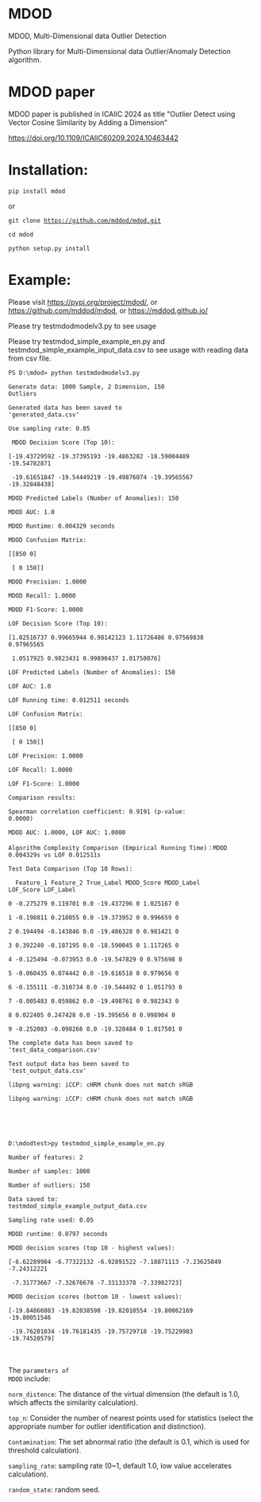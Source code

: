 # MDOD

MDOD, Multi-Dimensional data Outlier Detection

Python library for Multi-Dimensional data Outlier/Anomaly Detection algorithm.

# MDOD paper

MDOD paper is published in ICAIIC 2024 as title "Outlier Detect using Vector Cosine Similarity by Adding a Dimension"

https://doi.org/10.1109/ICAIIC60209.2024.10463442

# Installation:

<code>pip install mdod</code>

or

<code>git clone https://github.com/mddod/mdod.git</code>

<code>cd mdod</code>

<code>python setup.py install</code>

# Example:

Please visit https://pypi.org/project/mdod/, or https://github.com/mddod/mdod, or https://mddod.github.io/

Please try testmdodmodelv3.py to see usage


Please try testmdod_simple_example_en.py and testmdod_simple_example_input_data.csv to see usage with reading data from csv file.


<code>PS D:\\mdod> python testmdodmodelv3.py</code>

<code>Generate data: 1000 Sample, 2 Dimension, 150 Outliers</code>

<code>Generated data has been saved to  'generated\_data.csv'</code>

<code>Use sampling rate: 0.05</code>

<code>&nbsp;MDOD Decision Score (Top 10):</code>

<code>\[-19.43729592 -19.37395193 -19.4863282  -18.59004489 -19.54782871</code>

<code>&nbsp;-19.61651847 -19.54449219 -19.49876074 -19.39565567 -19.32848438]</code>

<code>MDOD Predicted Labels (Number of Anomalies): 150</code>

<code>MDOD AUC: 1.0</code>

<code>MDOD Runtime: 0.004329 seconds</code>

<code>MDOD Confusion Matrix:</code>

<code>\[\[850   0]</code>

<code>&nbsp;\[  0 150]]</code>

<code>MDOD Precision: 1.0000</code>

<code>MDOD Recall: 1.0000</code>

<code>MDOD F1-Score: 1.0000</code>

<code>LOF Decision Score (Top 10):</code>

<code>\[1.02516737 0.99665944 0.98142123 1.11726486 0.97569838 0.97965565</code>

<code>&nbsp;1.0517925  0.9823431  0.99890437 1.01750076]</code>

<code>LOF Predicted Labels (Number of Anomalies): 150</code>

<code>LOF AUC: 1.0</code>

<code>LOF Running time: 0.012511 seconds</code>

<code>LOF Confusion Matrix:</code>

<code>\[\[850   0]</code>

<code>&nbsp;\[  0 150]]</code>

<code>LOF Precision: 1.0000</code>

<code>LOF Recall: 1.0000</code>

<code>LOF F1-Score: 1.0000</code>

<code>Comparison results:</code>

<code>Spearman correlation coefficient: 0.9191 (p-value: 0.0000)</code>

<code>MDOD AUC: 1.0000, LOF AUC: 1.0000</code>

<code>Algorithm Complexity Comparison (Empirical Running Time)：MDOD 0.004329s vs LOF 0.012511s</code>

<code>Test Data Comparison (Top 10 Rows):</code>

<code>&nbsp;  Feature\_1  Feature\_2  True\_Label  MDOD\_Score  MDOD\_Label  LOF\_Score  LOF\_Label</code>

<code>0  -0.275279   0.119701         0.0  -19.437296           0   1.025167          0</code>

<code>1  -0.198811   0.218055         0.0  -19.373952           0   0.996659          0</code>

<code>2   0.194494  -0.143846         0.0  -19.486328           0   0.981421          0</code>

<code>3   0.392240  -0.187195         0.0  -18.590045           0   1.117265          0</code>

<code>4  -0.125494  -0.073953         0.0  -19.547829           0   0.975698          0</code>

<code>5  -0.060435   0.074442         0.0  -19.616518           0   0.979656          0</code>

<code>6  -0.155111  -0.310734         0.0  -19.544492           0   1.051793          0</code>

<code>7  -0.005483   0.059862         0.0  -19.498761           0   0.982343          0</code>

<code>8   0.022405   0.247428         0.0  -19.395656           0   0.998904          0</code>

<code>9  -0.252083  -0.098266         0.0  -19.328484           0   1.017501          0</code>

<code>The complete data has been saved to 'test\_data\_comparison.csv'</code>

<code>Test output data has been saved to 'test\_output\_data.csv'</code>

<code>libpng warning: iCCP: cHRM chunk does not match sRGB</code>

<code>libpng warning: iCCP: cHRM chunk does not match sRGB</code>

<code></code><br>

<code></code><br>

<code>D:\mdodtest>py testmdod_simple_example_en.py</code>

<code>Number of features: 2</code>

<code>Number of samples: 1000</code>

<code>Number of outliers: 150</code>

<code>Data saved to: testmdod_simple_example_output_data.csv</code>

<code>Sampling rate used: 0.05</code>

<code>MDOD runtime: 0.0797 seconds</code>

<code>MDOD decision scores (top 10 - highest values):</code>

<code>[-6.62289984 -6.77322132 -6.92891522 -7.18871113 -7.23625849 -7.24312221</code>

<code> -7.31773667 -7.32676678 -7.33133378 -7.33982723]</code>

<code>MDOD decision scores (bottom 10 - lowest values):</code>

<code>[-19.84866083 -19.82038598 -19.82010554 -19.80062169 -19.80051546</code>

<code> -19.76201034 -19.76181435 -19.75729718 -19.75229983 -19.74520579]</code>

<code></code><br>
<code></code><br>
The <code>parameters of MDOD</code> include: <br> 

<code>norm_distence</code>: The distance of the virtual dimension (the default is 1.0, which affects the similarity calculation).<br> 

<code>top_n</code>: Consider the number of nearest points used for statistics (select the appropriate number for outlier identification and distinction).<br>

<code>Contamination</code>: The set abnormal ratio (the default is 0.1, which is used for threshold calculation).<br> 

<code>sampling_rate</code>: sampling rate (0~1, default 1.0, low value accelerates calculation).<br> 

<code>random_state</code>: random seed.<br> <br>  








